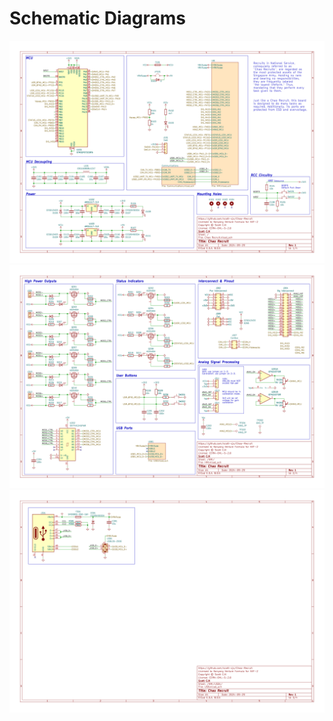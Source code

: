 # Schematic Diagrams

![img](./ChaoRecruit.svg)
![img](./ChaoRecruit-HMI.svg)
![img](./ChaoRecruit-HMI-USB1.svg)
